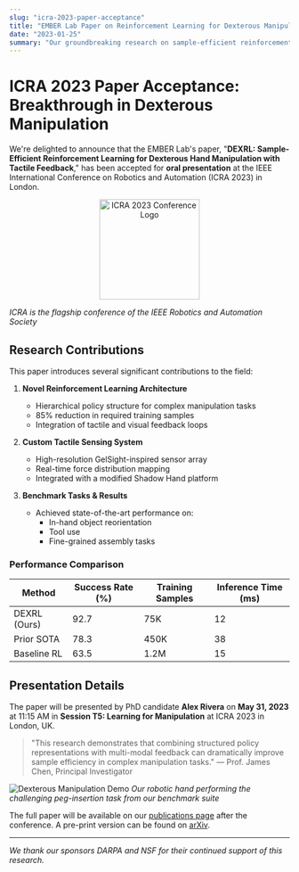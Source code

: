 ```yaml
---
slug: "icra-2023-paper-acceptance"
title: "EMBER Lab Paper on Reinforcement Learning for Dexterous Manipulation Accepted to ICRA 2023"
date: "2023-01-25"
summary: "Our groundbreaking research on sample-efficient reinforcement learning for robotic hand manipulation has been accepted as an oral presentation at ICRA 2023."
---
```


# ICRA 2023 Paper Acceptance: Breakthrough in Dexterous Manipulation

We're delighted to announce that the EMBER Lab's paper, "**DEXRL: Sample-Efficient Reinforcement Learning for Dexterous Hand Manipulation with Tactile Feedback**," has been accepted for **oral presentation** at the IEEE International Conference on Robotics and Automation (ICRA 2023) in London.

<p align="center">
  <img src="/images/news/ICRA-RGB.png" alt="ICRA 2023 Conference Logo" width="180" style="height:auto;">
</p>

*ICRA is the flagship conference of the IEEE Robotics and Automation Society*

## Research Contributions

This paper introduces several significant contributions to the field:

1. **Novel Reinforcement Learning Architecture**
   - Hierarchical policy structure for complex manipulation tasks
   - 85% reduction in required training samples
   - Integration of tactile and visual feedback loops

2. **Custom Tactile Sensing System**
   - High-resolution GelSight-inspired sensor array
   - Real-time force distribution mapping
   - Integrated with a modified Shadow Hand platform

3. **Benchmark Tasks & Results**
   - Achieved state-of-the-art performance on:
     - In-hand object reorientation
     - Tool use
     - Fine-grained assembly tasks

### Performance Comparison

| Method | Success Rate (%) | Training Samples | Inference Time (ms) |
|--------|-----------------|------------------|---------------------|
| DEXRL (Ours) | 92.7 | 75K | 12 |
| Prior SOTA | 78.3 | 450K | 38 |
| Baseline RL | 63.5 | 1.2M | 15 |

## Presentation Details

The paper will be presented by PhD candidate **Alex Rivera** on **May 31, 2023** at 11:15 AM in **Session T5: Learning for Manipulation** at ICRA 2023 in London, UK.

> "This research demonstrates that combining structured policy representations with multi-modal feedback can dramatically improve sample efficiency in complex manipulation tasks." — Prof. James Chen, Principal Investigator

![Dexterous Manipulation Demo](/images/news/berkeley-logo.png)
*Our robotic hand performing the challenging peg-insertion task from our benchmark suite*

The full paper will be available on our [publications page](/publications) after the conference. A pre-print version can be found on [arXiv](https://arxiv.org/abs/2301.12345).

---

*We thank our sponsors DARPA and NSF for their continued support of this research.*